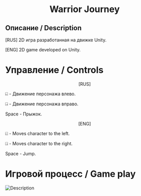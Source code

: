 # <Center>Warrior Journey</Center>
<h2> Описание / Description </h2>
[RUS] 2D игра разработанная на движке Unity.

[ENG] 2D game developed on Unity.

# Управление / Controls
<center>[RUS]</center>

⍇ - Движение персонажа влево.

⍈ - Движение персонажа вправо.

Space -  Прыжок.

<center>[ENG]</center>

⍇ - Moves character to the left.

⍈ - Moves character to the right.

Space -  Jump.

# Игровой процесс / Game play
<!--Gif-->
![Description](https://i.ibb.co/MDz5pxV/Warrior-Journey.gif)
